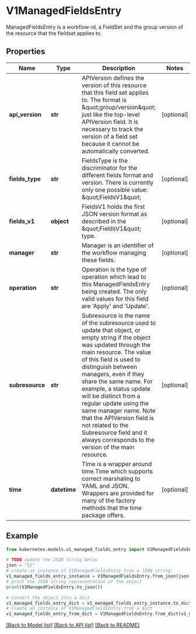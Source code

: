 # V1ManagedFieldsEntry

ManagedFieldsEntry is a workflow-id, a FieldSet and the group version of the resource that the fieldset applies to.

## Properties

Name | Type | Description | Notes
------------ | ------------- | ------------- | -------------
**api_version** | **str** | APIVersion defines the version of this resource that this field set applies to. The format is \&quot;group/version\&quot; just like the top-level APIVersion field. It is necessary to track the version of a field set because it cannot be automatically converted. | [optional] 
**fields_type** | **str** | FieldsType is the discriminator for the different fields format and version. There is currently only one possible value: \&quot;FieldsV1\&quot; | [optional] 
**fields_v1** | **object** | FieldsV1 holds the first JSON version format as described in the \&quot;FieldsV1\&quot; type. | [optional] 
**manager** | **str** | Manager is an identifier of the workflow managing these fields. | [optional] 
**operation** | **str** | Operation is the type of operation which lead to this ManagedFieldsEntry being created. The only valid values for this field are &#39;Apply&#39; and &#39;Update&#39;. | [optional] 
**subresource** | **str** | Subresource is the name of the subresource used to update that object, or empty string if the object was updated through the main resource. The value of this field is used to distinguish between managers, even if they share the same name. For example, a status update will be distinct from a regular update using the same manager name. Note that the APIVersion field is not related to the Subresource field and it always corresponds to the version of the main resource. | [optional] 
**time** | **datetime** | Time is a wrapper around time.Time which supports correct marshaling to YAML and JSON.  Wrappers are provided for many of the factory methods that the time package offers. | [optional] 

## Example

```python
from kubernetes.models.v1_managed_fields_entry import V1ManagedFieldsEntry

# TODO update the JSON string below
json = "{}"
# create an instance of V1ManagedFieldsEntry from a JSON string
v1_managed_fields_entry_instance = V1ManagedFieldsEntry.from_json(json)
# print the JSON string representation of the object
print(V1ManagedFieldsEntry.to_json())

# convert the object into a dict
v1_managed_fields_entry_dict = v1_managed_fields_entry_instance.to_dict()
# create an instance of V1ManagedFieldsEntry from a dict
v1_managed_fields_entry_from_dict = V1ManagedFieldsEntry.from_dict(v1_managed_fields_entry_dict)
```
[[Back to Model list]](../README.md#documentation-for-models) [[Back to API list]](../README.md#documentation-for-api-endpoints) [[Back to README]](../README.md)


